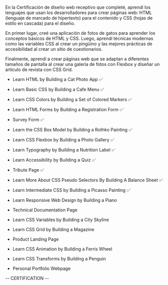En la Certificación de diseño web receptivo que completé, aprendí los lenguajes que usan los desarrolladores para crear páginas web: HTML (lenguaje de marcado de hipertexto) para el contenido y CSS (hojas de estilo en cascada) para el diseño.

En primer lugar, creé una aplicación de fotos de gatos para aprender los conceptos básicos de HTML y CSS. Luego, aprendí técnicas modernas como las variables CSS al crear un pingüino y las mejores prácticas de accesibilidad al crear un sitio de cuestionarios.

Finalmente, aprendí a crear páginas web que se adaptan a diferentes tamaños de pantalla al crear una galería de fotos con Flexbox y diseñar un artículo de revista con CSS Grid.



- Learn HTML by Building a Cat Photo App ✅
- Learn Basic CSS by Building a Cafe Menu ✅
- Learn CSS Colors by Building a Set of Colored Markers ✅
- Learn HTML Forms by Building a Registration Form ✅
- Survey Form ✅


- Learn the CSS Box Model by Building a Rothko Painting ✅
- Learn CSS Flexbox by Building a Photo Gallery ✅
- Learn Typography by Building a Nutrition Label ✅
- Learn Accessibility by Building a Quiz ✅
- Tribute Page ✅


- Learn More About CSS Pseudo Selectors By Building A Balance Sheet ✅
- Learn Intermediate CSS by Building a Picasso Painting ✅
- Learn Responsive Web Design by Building a Piano
- Technical Documentation Page


- Learn CSS Variables by Building a City Skyline
- Learn CSS Grid by Building a Magazine
- Product Landing Page

- Learn CSS Animation by Building a Ferris Wheel
- Learn CSS Transforms by Building a Penguin
- Personal Portfolio Webpage

-- CERTIFICATION --










